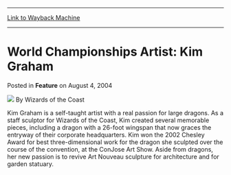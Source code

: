 
---
[Link to Wayback Machine](https://web.archive.org/web/20211018223215/https://magic.wizards.com/en/articles/archive/feature/world-championships-artist-kim-graham-2004-08-04)

[_metadata_:wayback_url]:- "https://magic.wizards.com/en/articles/archive/feature/world-championships-artist-kim-graham-2004-08-04"
[_metadata_:wayback_raw_url]:- "https://web.archive.org/web/20211018223215id_/https://magic.wizards.com/en/articles/archive/feature/world-championships-artist-kim-graham-2004-08-04"
[_metadata_:wayback_capture_timestamp]:- "2021-10-18 22:32:15+00:00"
[_metadata_:description]:- "Kim Graham is a self-taught artist with a real passion for large dragons. As a staff sculptor for Wizards of the Coast, Kim created several memorable pieces, including a dragon with a 26-foot wingspan that now graces the entryway of their corporate headquarters. Kim won the 2002 Chesley Award for best three-dimensional work for the dragon she sculpted over the course of the"
[_metadata_:generator]:- "Drupal 7 (http://drupal.org)"
[_metadata_:publish_date]:- "2004-08-04"
---


World Championships Artist: Kim Graham
======================================



 Posted in **Feature**
 on August 4, 2004 






![](https://media.magic.wizards.com/styles/auth_small/public/images/person/wizards_author.jpg)
By Wizards of the Coast











Kim Graham is a self-taught artist with a real passion for large dragons. As a staff sculptor for Wizards of the Coast, Kim created several memorable pieces, including a dragon with a 26-foot wingspan that now graces the entryway of their corporate headquarters. Kim won the 2002 Chesley Award for best three-dimensional work for the dragon she sculpted over the course of the convention, at the ConJose Art Show. Aside from dragons, her new passion is to revive Art Nouveau sculpture for architecture and for garden statuary.








